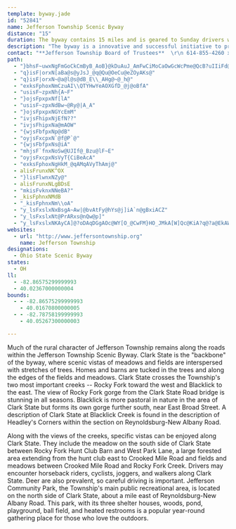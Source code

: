 ```yaml
---
template: byway.jade
id: "52841"
name: Jefferson Township Scenic Byway
distance: "15"
duration: The byway contains 15 miles and is geared to Sunday drivers wanting to get away from the Columbus metro urban area. Allow 2 hours to enjoy all sites.
description: "The byway is a innovative and successful initiative to preserve and conserve the township's existing rural atmosphere, historic character, and natural resources in the face of urban development."
contact: "**Jefferson Township Board of Trustees**  \r\n 614-855-4260 x101  \r\n [Send E-mail](mailto:ewalker@jeffersontownship.org )  \r\n\r\n"
path: 
  - "}bhsF~uwxNgFmGoCkCmByB_AoB}@kDuAuJ_AmFwCiMoCaOwGcWcPme@QcB?uIIiFd@kF"
  - "q}isF|orxN[aBa@s@yJsJ_@q@Qu@OeCu@eZOyAKs@"
  - "q}isF|orxN~@a@l@s@dB_E\\_AHg@~@_h@"
  - "exksFphoxNmCzuAI\\QTYHwYeAOXGfD_@j@oBfA"
  - "usisF~zpxNh{A~F"
  - "}ojsFpxpxNf[lA"
  - "usisF~zpxNdBw~@Ry@|A_A"
  - "}ojsFpxpxNGYcEmM"
  - "ivjsFhipxNjEfN??"
  - "ivjsFhipxNa@mAOW"
  - "{wjsFbfpxNp@dB"
  - "oyjsFxcpxN`@f@P`@"
  - "{wjsFbfpxNs@iA"
  - "mhjsF`fnxNoSw@UJIf@_Bzu@lF~E"
  - "oyjsFxcpxNsVyT{CiBeAcA"
  - "exksFphoxNgHkM_@qAMqAVyThAmj@"
  - alisFrunxNK^OX
  - "}lisFlwnxNZy@"
  - alisFrunxNLgBDsE
  - "mkisFvknxNNeBA?"
  - _kisFphnxNMdB
  - "_kisFphnxNm\\oA"
  - "y_lsFxslxNxBsgA~Aw|@bvAtFy@hYs@j]iA`n@gBxiACZ"
  - "y_lsFxslxNt@PrARxs@nQw@p]"
  - "y_lsFxslxNKAyCA]@?oDAqDGgAOc@WY[O_@CwFM}HO_JMkA[W]Qc@KiA?q@?a@EkAWs@[a@w@c@yAw@s@_@e@UuBeAe@S"
websites: 
  - url: "http://www.jeffersontownship.org"
    name: Jefferson Township
designations: 
  - Ohio State Scenic Byway
states: 
  - OH
ll: 
  - -82.86575299999993
  - 40.02367000000004
bounds: 
  - - -82.86575299999993
    - 40.01670800000005
  - - -82.78758199999993
    - 40.05267300000003

---
```


Much of the rural character of Jefferson Township remains along the roads within the Jefferson Township Scenic Byway. Clark State is the "backbone" of the byway, where scenic vistas of meadows and fields are interspersed with stretches of trees. Homes and barns are tucked in the trees and along the edges of the fields and meadows.  Clark State crosses the Township's two most important creeks -- Rocky Fork toward the west and Blacklick to the east. The view of Rocky Fork gorge from the Clark State Road bridge is stunning in all seasons. Blacklick is more pastoral in nature in the area of Clark State but forms its own gorge further south, near East Broad Street. A description of Clark State at Blacklick Creek is found in the description of Headley's Corners within the section on Reynoldsburg-New Albany Road.  

Along with the views of the creeks, specific vistas can be enjoyed along Clark State. They include the meadow on the south side of Clark State between Rocky Fork Hunt Club Barn and West Park Lane, a large forested area extending from the hunt club east to Crooked Mile Road and fields and meadows between Crooked Mile Road and Rocky Fork Creek. Drivers may encounter horseback riders, cyclists, joggers, and walkers along Clark State. Deer are also prevalent, so careful driving is important. Jefferson Community Park, the Township's main public recreational area, is located on the north side of Clark State, about a mile east of Reynoldsburg-New Albany Road. This park, with its three shelter houses, woods, pond, playground, ball field, and heated restrooms is a popular year-round gathering place for those who love the outdoors.  